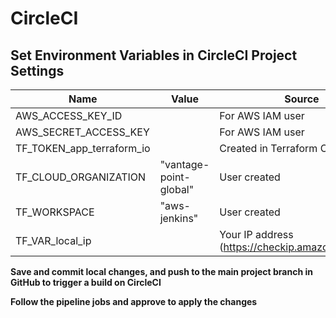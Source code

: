 # CircleCI

## Set Environment Variables in CircleCI Project Settings

| Name                      | Value                  | Source                                           |
| ------------------------- | ---------------------- | ------------------------------------------------ |
| AWS_ACCESS_KEY_ID         | <REDACTED>             | For AWS IAM user                                 |
| AWS_SECRET_ACCESS_KEY     | <REDACTED>             | For AWS IAM user                                 |
| TF_TOKEN_app_terraform_io | <REDACTED>             | Created in Terraform Cloud                       |
| TF_CLOUD_ORGANIZATION     | "vantage-point-global" | User created                                     |
| TF_WORKSPACE              | "aws-jenkins"          | User created                                     |
| TF_VAR_local_ip           | <REDACTED>             | Your IP address (https://checkip.amazonaws.com/) |

**Save and commit local changes, and push to the main project branch in GitHub to trigger a build on CircleCI**

**Follow the pipeline jobs and approve to apply the changes**